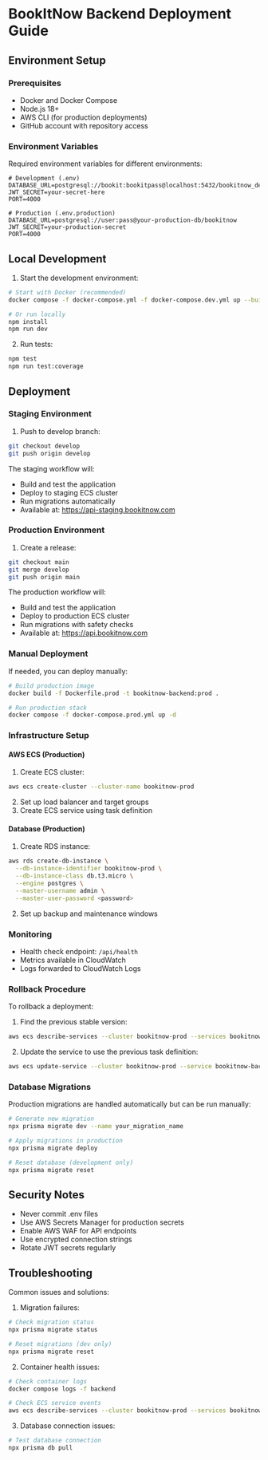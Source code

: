 # BookItNow Backend Deployment Guide

## Environment Setup

### Prerequisites
- Docker and Docker Compose
- Node.js 18+
- AWS CLI (for production deployments)
- GitHub account with repository access

### Environment Variables
Required environment variables for different environments:

```env
# Development (.env)
DATABASE_URL=postgresql://bookit:bookitpass@localhost:5432/bookitnow_dev
JWT_SECRET=your-secret-here
PORT=4000

# Production (.env.production)
DATABASE_URL=postgresql://user:pass@your-production-db/bookitnow
JWT_SECRET=your-production-secret
PORT=4000
```

## Local Development

1. Start the development environment:
```bash
# Start with Docker (recommended)
docker compose -f docker-compose.yml -f docker-compose.dev.yml up --build

# Or run locally
npm install
npm run dev
```

2. Run tests:
```bash
npm test
npm run test:coverage
```

## Deployment

### Staging Environment

1. Push to develop branch:
```bash
git checkout develop
git push origin develop
```

The staging workflow will:
- Build and test the application
- Deploy to staging ECS cluster
- Run migrations automatically
- Available at: https://api-staging.bookitnow.com

### Production Environment

1. Create a release:
```bash
git checkout main
git merge develop
git push origin main
```

The production workflow will:
- Build and test the application
- Deploy to production ECS cluster
- Run migrations with safety checks
- Available at: https://api.bookitnow.com

### Manual Deployment

If needed, you can deploy manually:

```bash
# Build production image
docker build -f Dockerfile.prod -t bookitnow-backend:prod .

# Run production stack
docker compose -f docker-compose.prod.yml up -d
```

### Infrastructure Setup

#### AWS ECS (Production)

1. Create ECS cluster:
```bash
aws ecs create-cluster --cluster-name bookitnow-prod
```

2. Set up load balancer and target groups
3. Create ECS service using task definition

#### Database (Production)

1. Create RDS instance:
```bash
aws rds create-db-instance \
  --db-instance-identifier bookitnow-prod \
  --db-instance-class db.t3.micro \
  --engine postgres \
  --master-username admin \
  --master-user-password <password>
```

2. Set up backup and maintenance windows

### Monitoring

- Health check endpoint: `/api/health`
- Metrics available in CloudWatch
- Logs forwarded to CloudWatch Logs

### Rollback Procedure

To rollback a deployment:

1. Find the previous stable version:
```bash
aws ecs describe-services --cluster bookitnow-prod --services bookitnow-backend-prod
```

2. Update the service to use the previous task definition:
```bash
aws ecs update-service --cluster bookitnow-prod --service bookitnow-backend-prod --task-definition <previous-task-def>
```

### Database Migrations

Production migrations are handled automatically but can be run manually:

```bash
# Generate new migration
npx prisma migrate dev --name your_migration_name

# Apply migrations in production
npx prisma migrate deploy

# Reset database (development only)
npx prisma migrate reset
```

## Security Notes

- Never commit .env files
- Use AWS Secrets Manager for production secrets
- Enable AWS WAF for API endpoints
- Use encrypted connection strings
- Rotate JWT secrets regularly

## Troubleshooting

Common issues and solutions:

1. Migration failures:
```bash
# Check migration status
npx prisma migrate status

# Reset migrations (dev only)
npx prisma migrate reset
```

2. Container health issues:
```bash
# Check container logs
docker compose logs -f backend

# Check ECS service events
aws ecs describe-services --cluster bookitnow-prod --services bookitnow-backend-prod
```

3. Database connection issues:
```bash
# Test database connection
npx prisma db pull
```